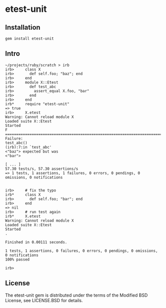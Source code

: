 # etest-unit

## Installation

    gem install etest-unit

## Intro

    ~/projects/ruby/scratch > irb
    irb>     class X
    irb>       def self.foo; "baz"; end
    irb>     end
    irb>     module X::Etest
    irb>       def test_abc
    irb>         assert_equal X.foo, "bar"
    irb>       end
    irb>     end
    irb*     require "etest-unit"
    => true
    irb>     X.etest
    Warning: Cannot reload module X
    Loaded suite X::Etest
    Started
    F
    ===============================================================================
    Failure:
    test_abc()
    (irb):7:in `test_abc'
    <"baz"> expected but was
    <"bar">

    [ ... ]
    57.30 tests/s, 57.30 assertions/s
    => 1 tests, 1 assertions, 1 failures, 0 errors, 0 pendings, 0 omissions, 0 notifications


    irb>     # fix the typo
    irb*     class X
    irb>       def self.foo; "bar"; end
    irb>     end
    => nil
    irb>     # run test again
    irb*     X.etest
    Warning: Cannot reload module X
    Loaded suite X::Etest
    Started
    .

    Finished in 0.00111 seconds.

    1 tests, 1 assertions, 0 failures, 0 errors, 0 pendings, 0 omissions, 0 notifications
    100% passed

    irb> 

## License

The etest-unit gem is distributed under the terms of the Modified BSD License, see LICENSE.BSD for details.
